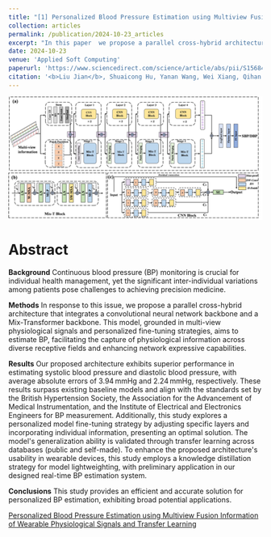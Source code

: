 ```yaml
---
title: "[1] Personalized Blood Pressure Estimation using Multiview Fusion Information of Wearable Physiological Signals and Transfer Learning"
collection: articles
permalink: /publication/2024-10-23_articles
excerpt: "In this paper  we propose a parallel cross-hybrid architecture that integrates a convolutional neural network backbone and a Mix-Transformer backbone. This model, grounded in multi-view physiological signals and personalized fine-tuning strategies, aims to estimate BP, facilitating the capture of physiological information across diverse receptive fields and enhancing network expressive capabilitie.<br/><br/><img src='/images/ASOC.jpg'><br/>"
date: 2024-10-23
venue: 'Applied Soft Computing'
paperurl: 'https://www.sciencedirect.com/science/article/abs/pii/S1568494624011645?via%3Dihub' 
citation: '<b>Liu Jian</b>, Shuaicong Hu, Yanan Wang, Wei Xiang, Qihan Hu, and Cuiwei Yang. "Personalized Blood Pressure Estimation using Multiview Fusion Information of Wearable Physiological Signals and Transfer Learning." Applied Soft Computing (2024): 112390.'
---
```


![](/images/ASOC.jpg)

Abstract
==========
**Background**
Continuous blood pressure (BP) monitoring is crucial for individual health management, yet the significant inter-individual variations among patients pose challenges to achieving precision medicine.

**Methods**
In response to this issue, we propose a parallel cross-hybrid architecture that integrates a convolutional neural network backbone and a Mix-Transformer backbone. This model, grounded in multi-view physiological signals and personalized fine-tuning strategies, aims to estimate BP, facilitating the capture of physiological information across diverse receptive fields and enhancing network expressive capabilities.

**Results**
Our proposed architecture exhibits superior performance in estimating systolic blood pressure and diastolic blood pressure, with average absolute errors of 3.94 mmHg and 2.24 mmHg, respectively. These results surpass existing baseline models and align with the standards set by the British Hypertension Society, the Association for the Advancement of Medical Instrumentation, and the Institute of Electrical and Electronics Engineers for BP measurement. Additionally, this study explores a personalized model fine-tuning strategy by adjusting specific layers and incorporating individual information, presenting an optimal solution. The model's generalization ability is validated through transfer learning across databases (public and self-made). To enhance the proposed architecture's usability in wearable devices, this study employs a knowledge distillation strategy for model lightweighting, with preliminary application in our designed real-time BP estimation system.

**Conclusions**
This study provides an efficient and accurate solution for personalized BP estimation, exhibiting broad potential applications.

<dl>
	<script type="text/javascript" src="//cdn.plu.mx/widget-details.js"></script>
	<a href="https://plu.mx/plum/a/?doi= 10.1016/j.asoc.2024.112390" class="plumx-details" data-site="plum" data-hide-when-empty="true">Personalized Blood Pressure Estimation using Multiview Fusion Information of Wearable Physiological Signals and Transfer Learning</a>
</dl>

<dl>
	<script type="text/javascript" src="https://d1bxh8uas1mnw7.cloudfront.net/assets/embed.js"></script><div class="altmetric-embed" data-badge-type="donut" data-altmetric-id="159566645"></div>
</dl>
